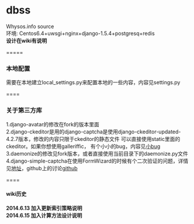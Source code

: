 dbss
====
Whysos.info source    
环境: Centos6.4+uwsgi+nginx+django-1.5.4+postgresq+redis      
**设计在wiki有说明**     

=====
### 本地配置
需要在本地建立local_settings.py来配置本地的一些内容，内容见settings.py     

====
### 关于第三方库        
1.django-avatar的修改在fork的版本里面    
2.django-ckeditor是用的django-captcha是使用django-ckeditor-updated-4.2.7版本，修改的内容只限于ckeditor的静态文件 可以直接使用static里面的ckeditor。如果你想使用galleriffic， 有个小小的bug，内容见[小bug](https://github.com/shaunsephton/django-ckeditor/issues/106)      
3.daemonize的修改见fork版本，或者直接使用当前目录下的daemonize.py文件     
4.django-simple-captcha在使用FormWizard的时候有个二次验证的问题，详情见[地址](http://blog.csdn.net/a_9884108/article/details/18795249)，github上的讨论[github](https://github.com/mbi/django-simple-captcha/issues/6)

====
#### wiki历史     
**2014.6.13 加入更新索引策略说明**      
**2014.6.15 加入计算方法设计说明**     
